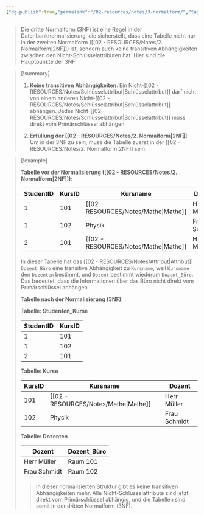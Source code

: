 ```yaml
---
{"dg-publish":true,"permalink":"/02-resources/notes/3-normalform/","tags":["datenbank","GFN/prüfungsrelevant/AP1/vorbereitung"]}
---
```


>Die dritte Normalform (3NF) ist eine Regel in der Datenbanknormalisierung, die sicherstellt, dass eine Tabelle nicht nur in der zweiten Normalform ([[02 - RESOURCES/Notes/2. Normalform\|2NF]]) ist, sondern auch keine transitiven Abhängigkeiten zwischen den Nicht-Schlüsselattributen hat. 
>Hier sind die Hauptpunkte der 3NF:

>[!summary] 
>
>1. **Keine transitiven Abhängigkeiten**: Ein Nicht-[[02 - RESOURCES/Notes/Schlüsselattribut\|Schlüsselattribut]] darf nicht von einem anderen Nicht-[[02 - RESOURCES/Notes/Schlüsselattribut\|Schlüsselattribut]] abhängen. Jedes Nicht-[[02 - RESOURCES/Notes/Schlüsselattribut\|Schlüsselattribut]] muss direkt vom Primärschlüssel abhängen.
>
>2. **Erfüllung der [[02 - RESOURCES/Notes/2. Normalform\|2NF]]**: Um in der 3NF zu sein, muss die Tabelle zuerst in der [[02 - RESOURCES/Notes/2. Normalform\|2NF]] sein.


>[!example] 
>
>**Tabelle vor der Normalisierung ([[02 - RESOURCES/Notes/2. Normalform\|2NF]])**:
>
>| StudentID | KursID | Kursname | Dozent       | Dozent_Büro |
>| --------- | ------ | -------- | ------------ | ----------- |
>| 1         | 101    | [[02 - RESOURCES/Notes/Mathe\|Mathe]]    | Herr Müller  | Raum 101    |
>| 1         | 102    | Physik   | Frau Schmidt | Raum 102    |
>| 2         | 101    | [[02 - RESOURCES/Notes/Mathe\|Mathe]]    | Herr Müller  | Raum 101    |
>
>In dieser Tabelle hat das [[02 - RESOURCES/Notes/Attribut\|Attribut]] `Dozent_Büro` eine transitive Abhängigkeit zu `Kursname`, weil `Kursname` den `Dozenten` bestimmt, und `Dozent` bestimmt wiederum `Dozent_Büro`. Das bedeutet, dass die Informationen über das Büro nicht direkt vom Primärschlüssel abhängen.
>
>**Tabelle nach der Normalisierung (3NF)**:
>
>**Tabelle: Studenten_Kurse**
>
>| StudentID | KursID |
>|-----------|--------|
>| 1         | 101    |
>| 1         | 102    |
>| 2         | 101    |
>
>**Tabelle: Kurse**
>
>| KursID | Kursname | Dozent       |
>| ------ | -------- | ------------ |
>| 101    | [[02 - RESOURCES/Notes/Mathe\|Mathe]]    | Herr Müller  |
>| 102    | Physik   | Frau Schmidt |
>
>**Tabelle: Dozenten**
>
>| Dozent       | Dozent_Büro |
>| ------------ | ----------- |
>| Herr Müller  | Raum 101    |
>| Frau Schmidt | Raum 102    |
>
>>In dieser normalisierten Struktur gibt es keine transitiven Abhängigkeiten mehr. Alle Nicht-Schlüsselattribute sind jetzt direkt vom Primärschlüssel abhängig, und die Tabellen sind somit in der dritten Normalform (3NF).

